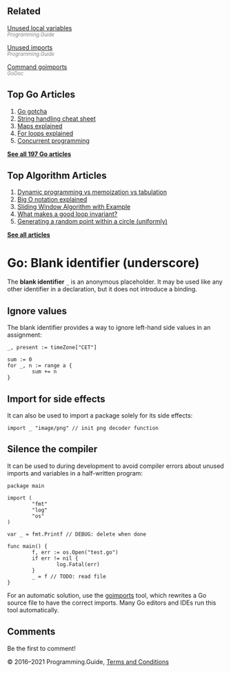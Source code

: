 <span class="underline"></span>

<span class="underline"></span>

## Related

[Unused local variables](unused-local-variables.html)  
<span style="color: grey; font-style: italic; font-size: smaller">Programming.Guide</span>

[Unused imports](unused-imports.html)  
<span style="color: grey; font-style: italic; font-size: smaller">Programming.Guide</span>

[Command goimports](https://godoc.org/golang.org/x/tools/cmd/goimports)  
<span style="color: grey; font-style: italic; font-size: smaller">GoDoc</span>

## Top Go Articles

1.  [Go gotcha](go-gotcha.html)
2.  [String handling cheat sheet](string-functions-reference-cheat-sheet.html)
3.  [Maps explained](maps-explained.html)
4.  [For loops explained](for-loop.html)
5.  [Concurrent programming](go-concurrency-tutorial.html)

[**See all 197 Go articles**](index.html)

<span class="underline"></span>

## Top Algorithm Articles

1.  [Dynamic programming vs memoization vs tabulation](../dynamic-programming-vs-memoization-vs-tabulation.html)
2.  [Big O notation explained](../big-o-notation-explained.html)
3.  [Sliding Window Algorithm with Example](../sliding-window-example.html)
4.  [What makes a good loop invariant?](../what-makes-a-good-loop-invariant.html)
5.  [Generating a random point within a circle (uniformly)](../random-point-within-circle.html)

[**See all articles**](../index.html)

# Go: Blank identifier (underscore)

The **blank identifier** `_` is an anonymous placeholder. It may be used like any other identifier in a declaration, but it does not introduce a binding.

## Ignore values

The blank identifier provides a way to ignore left-hand side values in an assignment:

    _, present := timeZone["CET"]

    sum := 0
    for _, n := range a {
            sum += n
    }

## Import for side effects

It can also be used to import a package solely for its side effects:

    import _ "image/png" // init png decoder function

## Silence the compiler

It can be used to during development to avoid compiler errors about unused imports and variables in a half-written program:

    package main

    import (
            "fmt"
            "log"
            "os"
    )

    var _ = fmt.Printf // DEBUG: delete when done

    func main() {
            f, err := os.Open("test.go")
            if err != nil {
                    log.Fatal(err)
            }
            _ = f // TODO: read file
    }

For an automatic solution, use the [goimports](https://godoc.org/golang.org/x/tools/cmd/goimports) tool, which rewrites a Go source file to have the correct imports. Many Go editors and IDEs run this tool automatically.

## Comments

Be the first to comment!

© 2016–2021 Programming.Guide, [Terms and Conditions](../terms-and-conditions.html)
